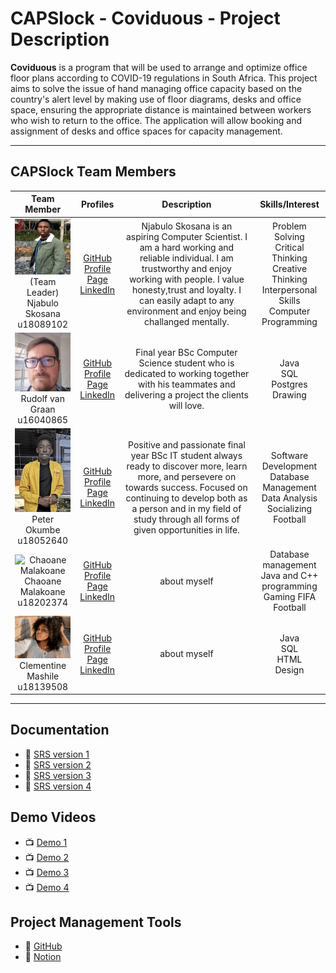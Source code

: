 # CAPSlock - Coviduous - Project Description

**Coviduous** is a program that will be used to arrange and optimize office floor plans according to COVID-19 regulations in South Africa. This project aims to solve the issue of hand managing office capacity based on the country's alert level by making use of floor diagrams, desks and office space, ensuring the appropriate distance is maintained between workers who wish to return to the office. The application will allow booking and assignment of desks and office spaces for capacity management.

---

## CAPSlock Team Members

| **Team Member** | **Profiles** | **Description** | **Skills/Interest**
| :-----: | :-----: | :-----: | :-----: |
| ![Njabulo Skosana](https://github.com/COS301-SE-2021/Coviduous/blob/master/team_photos/Njabulo_photo.png) <br/> (Team Leader) <br/> Njabulo Skosana <br/> u18089102 | [GitHub](https://github.com/njabuloskosana) <br/> [Profile Page](https://njabuloskosana.github.io/) <br/> [LinkedIn](https://www.linkedin.com/in/njabulo-skosana-594108210/) <br/> | Njabulo Skosana is an aspiring Computer Scientist. I am a hard working and reliable individual. I am trustworthy and enjoy working with people. I value honesty,trust and loyalty. I can easily adapt to any environment and enjoy being challanged mentally. | Problem Solving<br/>Critical Thinking<br/>Creative Thinking<br/>Interpersonal Skills<br/>Computer Programming |
| ![Rudolf van Graan](https://github.com/COS301-SE-2021/Coviduous/blob/master/team_photos/Rudolf_photo.jpg "Rudolf van Graan") <br/> Rudolf van Graan <br/> u16040865 | [GitHub](https://github.com/u16040865) <br/> [Profile Page](https://u16040865.github.io/) <br/> [LinkedIn](https://www.linkedin.com/in/rudolf-van-graan-48a7471a9/) <br/> | Final year BSc Computer Science student who is dedicated to working together with his teammates and delivering a project the clients will love. | Java<br/>SQL<br/>Postgres<br/>Drawing |
| ![Peter Okumbe](https://github.com/COS301-SE-2021/Coviduous/blob/master/team_photos/peter_photo.jpg) <br/> Peter Okumbe <br/> u18052640 | [GitHub](https://github.com/peterokumbe17) <br/> [Profile Page](https://peterokumbe17.github.io/) <br/> [LinkedIn](https://www.linkedin.com/in/peter-okumbe-65a887203/) <br/> | Positive and passionate final year BSc IT student always ready to discover more, learn more, and persevere on towards success. Focused on continuing to develop both as a person and in my field of study through all forms of given opportunities in life. | Software Development<br/>Database Management<br/>Data Analysis<br/>Socializing</br>Football |
| ![Chaoane Malakoane](https://via.placeholder.com/150) <br/> Chaoane Malakoane <br/> u18202374 | [GitHub](https://github.com/u18202374-Chaks) <br/> [Profile Page](https://u18202374-Chaks.github.io/) <br/> [LinkedIn](https://www.linkedin.com/in/chaoane-malakoane-06ab8620b/) <br/> | about myself | Database management<br/> Java and C++ programming<br/>Gaming FIFA</br>Football |
| ![Clementine Mashile](https://github.com/COS301-SE-2021/Coviduous/blob/master/team_photos/Clementine_photo.jpg "Clementine Mashile") <br/> Clementine Mashile <br/> u18139508 |  [GitHub](https://github.com/Clementine-Mashile) <br/> [Profile Page](https://Clementine-Mashile.github.io/) <br/> [LinkedIn](https://www.linkedin.com/in/clementime-mashile-b61013210/) <br/> | about myself | Java<br/>SQL<br/>HTML<br/>Design |

---

## Documentation

- :open_book: [SRS version 1](https://drive.google.com/file/d/1ZLUPbDZ1Tz6sSdNRtPQ9KEXy4haS586w/view?usp=sharing)
- :open_book: [SRS version 2](https://drive.google.com/file/d/1ZLUPbDZ1Tz6sSdNRtPQ9KEXy4haS586w/view?usp=sharing)
- :open_book: [SRS version 3](https://drive.google.com/file/d/1ZLUPbDZ1Tz6sSdNRtPQ9KEXy4haS586w/view?usp=sharing)
- :open_book: [SRS version 4](https://drive.google.com/file/d/1ZLUPbDZ1Tz6sSdNRtPQ9KEXy4haS586w/view?usp=sharing)

## Demo Videos

- :tv: [Demo 1](https://drive.google.com/file/d/1-HOCL1wZZynbaPYpgCzQ1dZxWsur90yV/view?usp=sharing)
- :tv: [Demo 2](https://)
- :tv: [Demo 3](https://)
- :tv: [Demo 4](https://)

## Project Management Tools

- :open_book: [GitHub](https://github.com/COS301-SE-2021/Coviduous/projects)
- :open_book: [Notion](https://www.notion.so/COS301-CAPSTONE-PROJECT-d8479771dc5841e592fb4a3685e19a1a)
